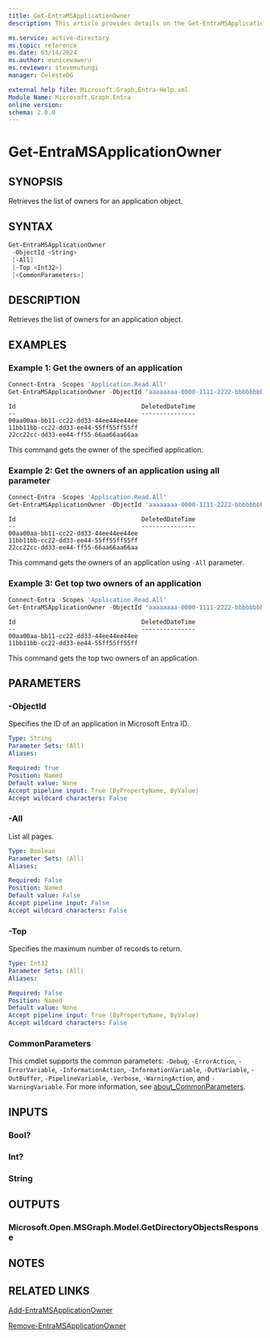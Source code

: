 ```yaml
---
title: Get-EntraMSApplicationOwner
description: This article provides details on the Get-EntraMSApplicationOwner command.

ms.service: active-directory
ms.topic: reference
ms.date: 03/14/2024
ms.author: eunicewaweru
ms.reviewer: stevemutungi
manager: CelesteDG

external help file: Microsoft.Graph.Entra-Help.xml
Module Name: Microsoft.Graph.Entra
online version:
schema: 2.0.0
---
```


# Get-EntraMSApplicationOwner

## SYNOPSIS

Retrieves the list of owners for an application object.

## SYNTAX

```powershell
Get-EntraMSApplicationOwner 
 -ObjectId <String> 
 [-All] 
 [-Top <Int32>] 
 [<CommonParameters>]
```

## DESCRIPTION

Retrieves the list of owners for an application object.

## EXAMPLES

### Example 1: Get the owners of an application

```powershell
Connect-Entra -Scopes 'Application.Read.All'
Get-EntraMSApplicationOwner -ObjectId 'aaaaaaaa-0000-1111-2222-bbbbbbbbbbbb'
```

```output
Id                                   DeletedDateTime
--                                   ---------------
00aa00aa-bb11-cc22-dd33-44ee44ee44ee
11bb11bb-cc22-dd33-ee44-55ff55ff55ff
22cc22cc-dd33-ee44-ff55-66aa66aa66aa
```

This command gets the owner of the specified application.  

### Example 2: Get the owners of an application using all parameter

```powershell
Connect-Entra -Scopes 'Application.Read.All'
Get-EntraMSApplicationOwner -ObjectId 'aaaaaaaa-0000-1111-2222-bbbbbbbbbbbb' -All 
```

```output
Id                                   DeletedDateTime
--                                   ---------------
00aa00aa-bb11-cc22-dd33-44ee44ee44ee
11bb11bb-cc22-dd33-ee44-55ff55ff55ff
22cc22cc-dd33-ee44-ff55-66aa66aa66aa
```

This command gets the owners of an application using `-All` parameter.  

### Example 3: Get top two owners of an application

```powershell
Connect-Entra -Scopes 'Application.Read.All'
Get-EntraMSApplicationOwner -ObjectId 'aaaaaaaa-0000-1111-2222-bbbbbbbbbbbb' -Top 2
```

```output
Id                                   DeletedDateTime
--                                   ---------------
00aa00aa-bb11-cc22-dd33-44ee44ee44ee
11bb11bb-cc22-dd33-ee44-55ff55ff55ff
```

This command gets the top two owners of an application.  

## PARAMETERS

### -ObjectId

Specifies the ID of an application in Microsoft Entra ID.

```yaml
Type: String
Parameter Sets: (All)
Aliases:

Required: True
Position: Named
Default value: None
Accept pipeline input: True (ByPropertyName, ByValue)
Accept wildcard characters: False
```

### -All

List all pages.

```yaml
Type: Boolean
Parameter Sets: (All)
Aliases:

Required: False
Position: Named
Default value: False
Accept pipeline input: False
Accept wildcard characters: False
```

### -Top

Specifies the maximum number of records to return.

```yaml
Type: Int32
Parameter Sets: (All)
Aliases:

Required: False
Position: Named
Default value: None
Accept pipeline input: True (ByPropertyName, ByValue)
Accept wildcard characters: False
```

### CommonParameters

This cmdlet supports the common parameters: `-Debug`, `-ErrorAction`, `-ErrorVariable`, `-InformationAction`, `-InformationVariable`, `-OutVariable`, `-OutBuffer`, `-PipelineVariable`, `-Verbose`, `-WarningAction`, and `-WarningVariable`. For more information, see [about_CommonParameters](https://go.microsoft.com/fwlink/?LinkID=113216).

## INPUTS

### Bool?

### Int?

### String

## OUTPUTS

### Microsoft.Open.MSGraph.Model.GetDirectoryObjectsResponse

## NOTES

## RELATED LINKS

[Add-EntraMSApplicationOwner](Add-EntraMSApplicationOwner.md)

[Remove-EntraMSApplicationOwner](Remove-EntraMSApplicationOwner.md)